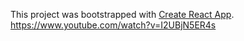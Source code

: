 This project was bootstrapped with [Create React App](https://github.com/facebook/create-react-app).
https://www.youtube.com/watch?v=I2UBjN5ER4s
